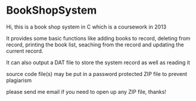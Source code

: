 # BookShopSystem

Hi, this is a book shop system in C which is a coursework in 2013

It provides some basic functions like adding books to record, deleting from record, printing the book list, seaching from the record and updating the current record.

It can also output a DAT file to store the system record as well as reading it

source code file(s) may be put in a password protected ZIP file to prevent plagiarism

please send me email if you need to open up any ZIP file, thanks!
